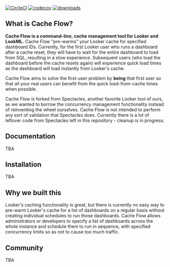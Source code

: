 [![CircleCI](https://circleci.com/gh/spectacles-ci/spectacles.svg?style=svg)](https://circleci.com/gh/spectacles-ci/spectacles)
[![codecov](https://codecov.io/gh/spectacles-ci/spectacles/branch/master/graph/badge.svg)](https://codecov.io/gh/spectacles-ci/spectacles)
[![downloads](https://img.shields.io/pypi/dm/spectacles)](https://img.shields.io/pypi/dm/spectacles)

## What is Cache Flow?

**Cache Flow is a command-line, cache management tool for Looker and LookML.** Cache Flow "pre-warms" your Looker cache for specified dashboard IDs. Currently, for the first Looker user who runs a dashboard after a cache reset, they will have to wait for the entire dashboard to load from SQL, resulting in a slow experience. Subsequent users (who load the dashboard before the cache resets again) will experience quick load times as the dashboard will load instantly from Looker's cache.

Cache Flow aims to solve the first-user problem by **being** that first user so that all your real users can benefit from the quick load-from-cache times when possible.

Cache Flow is forked from Spectacles, another favorite Looker tool of ours, as we wanted to borrow the concurrency management functionality instead of reinventing the wheel ourselves. Cache Flow is not intended to perform any sort of validation that Spectacles does. Currently there is a lot of leftover code from Spectacles left in this repository - cleanup is in progress.

## Documentation

TBA

## Installation

TBA

## Why we built this

Looker's caching functionality is great, but there is currently no easy way to pre-warm Looker's cache for a list of dashboards on a regular basis without creating individual schedules to run those dashboards. Cache Flow allows administrators or developers to specify a list of dashboards across the whole instance and schedule them to run in sequence, with specified concurrency limits so as not to cause too much traffic.

## Community

TBA
